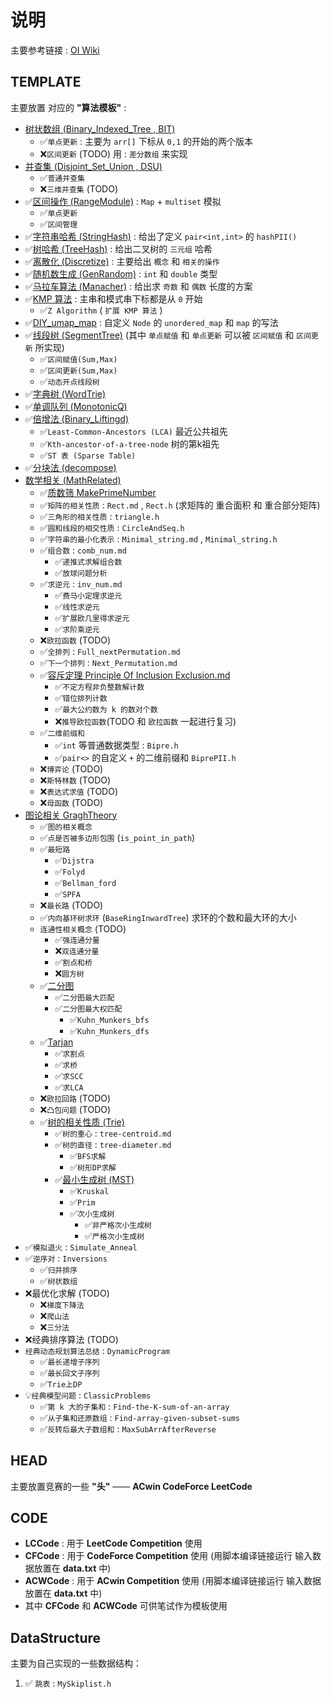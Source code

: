 # 说明

主要参考链接 : [OI Wiki](https://oi-wiki.org/)

## TEMPLATE

主要放置 对应的 **"算法模板"** :

- [树状数组 (Binary_Indexed_Tree , BIT)](./TEMPLATE/Binary_Indexed_Tree)
  - ✅`单点更新` : 主要为 `arr[]` 下标从 `0,1` 的开始的两个版本
  - ❌`区间更新` (TODO) 用 : `差分数组` 来实现
- [并查集 (Disjoint_Set_Union , DSU)](./TEMPLATE/Disjoint_Set_Union)
  - ✅`普通并查集`
  - ❌`三维并查集` (TODO)
- ✅[区间操作 (RangeModule)](./TEMPLATE/RangeModule) : `Map` + `multiset` 模拟
  - ✅`单点更新`
  - ✅`区间管理`
- ✅[字符串哈希 (StringHash)](./TEMPLATE/StringHash) : 给出了定义 `pair<int,int>` 的 `hashPII()`
- ✅[树哈希 (TreeHash)](./TEMPLATE/BinaryTreeHash) : 给出二叉树的 `三元组` 哈希
- ✅[离散化 (Discretize)](./TEMPLATE/Discretize/) : 主要给出 `概念` 和 `相关的操作`
- ✅[随机数生成 (GenRandom)](./TEMPLATE/GenRandom) : `int` 和 `double` 类型
- ✅[马拉车算法 (Manacher)](./TEMPLATE/Manacher) : 给出求 `奇数` 和 `偶数` 长度的方案
- ✅[KMP 算法](./TEMPLATE/KMP) : 主串和模式串下标都是从 `0` 开始
  - ✅`Z Algorithm` ( `扩展 KMP 算法` )
- ✅[DIY_umap_map](./TEMPLATE/DIY_umap_map) : 自定义 `Node` 的 `unordered_map` 和 `map` 的写法
- ✅[线段树 (SegmentTree)](./TEMPLATE/SegmentTree) (其中 `单点赋值` 和 `单点更新` 可以被 `区间赋值` 和 `区间更新` 所实现)
  - ✅`区间赋值(Sum,Max)`
  - ✅`区间更新(Sum,Max)`
  - ✅`动态开点线段树`
- ✅[字典树 (WordTrie)](./TEMPLATE/WordTrie)
- ✅[单调队列 (MonotonicQ)](./TEMPLATE/MonotonicQ)
- ✅[倍增法 (Binary_Liftingd)](./TEMPLATE/Binary_Liftingd)
  - ✅`Least-Common-Ancestors (LCA)` 最近公共祖先
  - ✅`Kth-ancestor-of-a-tree-node` 树的第k祖先
  - ✅`ST 表 (Sparse Table)`
- ✅[分块法 (decompose)](./TEMPLATE/Decompose)
- [数学相关 (MathRelated)](./TEMPLATE/MathRelated)
  - ✅[质数筛 MakePrimeNumber](./TEMPLATE/MathRelated/MakePrimeNumber)
  - ✅`矩阵的相关性质` : `Rect.md` , `Rect.h` (求矩阵的 重合面积 和 重合部分矩阵)
  - ✅`三角形的相关性质` : `triangle.h`
  - ✅`圆和线段的相交性质` : `CircleAndSeq.h`
  - ✅`字符串的最小化表示` : `Minimal_string.md` , `Minimal_string.h`
  - ✅`组合数` : `comb_num.md`
    - ✅`递推式求解组合数`
    - ✅`放球问题分析`
  - ✅`求逆元` : `inv_num.md`
    - ✅`费马小定理求逆元`
    - ✅`线性求逆元`
    - ✅`扩展欧几里得求逆元`
    - ✅`求阶乘逆元`
  - ❌`欧拉函数` (TODO)
  - ✅`全排列` : `Full_nextPermutation.md`
  - ✅`下一个排列` : `Next_Permutation.md`
  - ✅[容斥定理 Principle Of Inclusion Exclusion.md](./TEMPLATE/MathRelated/Principle_Of_Inclusion_Exclusion)
    - ✅`不定方程非负整数解计数`
    - ✅`错位排列计数`
    - ✅`最大公约数为 k 的数对个数`
    - ❌`推导欧拉函数`(TODO 和 `欧拉函数` 一起进行复习)
  - ✅`二维前缀和`
    - ✅`int` 等普通数据类型 : `Bipre.h`
    - ✅`pair<>` 的自定义 `+` 的二维前缀和 `BiprePII.h`
  - ❌`博弈论` (TODO)
  - ❌`斯特林数` (TODO)
  - ❌`表达式求值` (TODO)
  - ❌`母函数` (TODO)
- [图论相关 GraghTheory](./TEMPLATE/GraghTheory)
  - ✅`图的相关概念`
  - ✅`点是否被多边形包围` (`is_point_in_path`)
  - ✅`最短路`
    - ✅`Dijstra`
    - ✅`Folyd`
    - ✅`Bellman_ford`
    - ✅`SPFA`
  - ❌`最长路` (TODO)
  - ✅`内向基环树求环` (`BaseRingInwardTree`) 求环的个数和最大环的大小
  - `连通性相关概念` (TODO)
    - ✅`强连通分量`
    - ❌`双连通分量`
    - ✅`割点和桥`
    - ❌`圆方树`
  - ✅[二分图](./TEMPLATE/GraghTheory/BipartiteGraph)
    - ✅`二分图最大匹配`
    - ✅`二分图最大权匹配`
      - ✅`Kuhn_Munkers_bfs`
      - ✅`Kuhn_Munkers_dfs`
  - ✅[Tarjan](./TEMPLATE/GraghTheory/Tarjan)
    - ✅`求割点`
    - ✅`求桥`
    - ✅`求SCC`
    - ✅`求LCA`
  - ❌`欧拉回路` (TODO)
  - ❌`凸包问题` (TODO)
  - ✅[树的相关性质 (Trie)](./TEMPLATE/GraghTheory/Trie)
    - ✅`树的重心` : `tree-centroid.md`
    - ✅`树的直径` : `tree-diameter.md`
      - ✅`BFS求解`
      - ✅`树形DP求解`
    - ✅[最小生成树 (MST)](./TEMPLATE/GraghTheory/Trie/MST)
      - ✅`Kruskal`
      - ✅`Prim`
      - ✅`次小生成树`
        - ✅`非严格次小生成树`
        - ✅`严格次小生成树`
- ✅`模拟退火` : `Simulate_Anneal`
- ✅`逆序对` : `Inversions`
  - ✅`归并排序`
  - ✅`树状数组`
- ❌最优化求解 (TODO)
  - ❌`梯度下降法`
  - ❌`爬山法`
  - ❌`三分法`
- ❌经典排序算法 (TODO)
- `经典动态规划算法总结` : `DynamicProgram`
  - ✅`最长递增子序列`
  - ✅`最长回文子序列`
  - ✅`Trie上DP`
- 💡`经典模型问题` : `ClassicProblems`
  - ✅`第 k 大的子集和` : `Find-the-K-sum-of-an-array`
  - ✅`从子集和还原数组` : `Find-array-given-subset-sums`
  - ✅`反转后最大子数组和` : `MaxSubArrAfterReverse`

## HEAD

主要放置竞赛的一些 __"头"__ —— __ACwin CodeForce LeetCode__

## CODE

- __LCCode__ : 用于 __LeetCode Competition__ 使用
- __CFCode__ : 用于 __CodeForce Competition__ 使用 (用脚本编译链接运行 输入数据放置在 __data.txt__ 中)
- __ACWCode__ : 用于 __ACwin Competition__ 使用 (用脚本编译链接运行 输入数据放置在 __data.txt__ 中)
- 其中 __CFCode__ 和 __ACWCode__ 可供笔试作为模板使用

## DataStructure

主要为自己实现的一些数据结构：

1. ✅ `跳表` : `MySkiplist.h`

